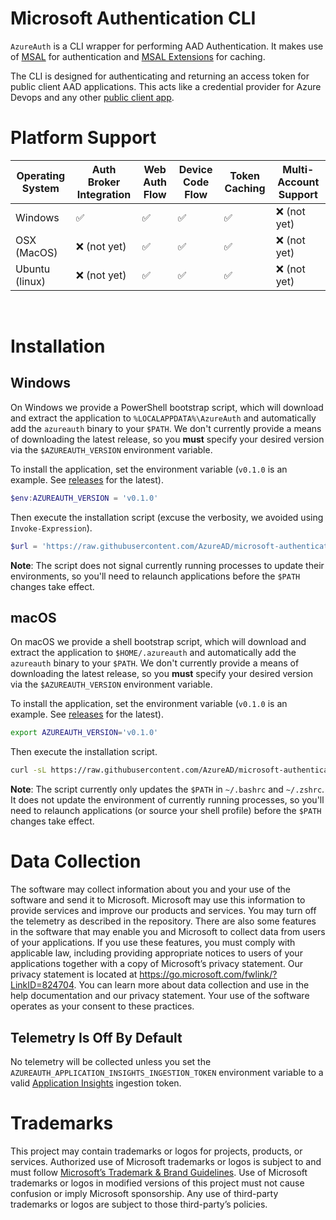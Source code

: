 # Microsoft Authentication CLI

`AzureAuth` is a CLI wrapper for performing AAD Authentication. It makes use of [MSAL](https://github.com/AzureAD/microsoft-authentication-library-for-dotnet) for authentication and [MSAL Extensions](https://github.com/AzureAD/microsoft-authentication-extensions-for-dotnet) for caching.

The CLI is designed for authenticating and returning an access token for public client AAD applications. This acts like a credential provider for Azure Devops and any other [public client app](https://docs.microsoft.com/en-us/azure/active-directory/develop/msal-client-applications).

# Platform Support

| Operating System | Auth Broker Integration | Web Auth Flow | Device Code Flow | Token Caching | Multi-Account Support |
|------------------|-----------------------|-------------------------|---------------|------------------------------|---------------|
| Windows          | ✅ | ✅ | ✅ | ✅ | ❌ (not yet) |
| OSX (MacOS)      | ❌ (not yet) | ✅ | ✅ | ✅ | ❌ (not yet) |
| Ubuntu (linux)   | ❌ (not yet) | ✅ | ✅ | ✅ | ❌ (not yet) |
<br/>

# Installation

## Windows

On Windows we provide a PowerShell bootstrap script, which will download and extract the application to
`%LOCALAPPDATA%\AzureAuth` and automatically add the `azureauth` binary to your `$PATH`. We don't currently provide a
means of downloading the latest release, so you **must** specify your desired version via the `$AZUREAUTH_VERSION`
environment variable.

To install the application, set the environment variable (`v0.1.0` is an example. See
[releases](https://github.com/AzureAD/microsoft-authentication-cli/releases) for the latest).

```powershell
$env:AZUREAUTH_VERSION = 'v0.1.0'
```

Then execute the installation script (excuse the verbosity, we avoided using `Invoke-Expression`).

```powershell
$url = 'https://raw.githubusercontent.com/AzureAD/microsoft-authentication-cli/main/install/install.ps1'; $script = "${env:TEMP}\install.ps1"; irm $url -OutFile $script; if ($?) { &$script }; if ($?) { rm $script }
```

**Note**: The script does not signal currently running processes to update their environments, so you'll need to
relaunch applications before the `$PATH` changes take effect.

## macOS

On macOS we provide a shell bootstrap script, which will download and extract the application to `$HOME/.azureauth`
and automatically add the `azureauth` binary to your `$PATH`. We don't currently provide a means of downloading the
latest release, so you **must** specify your desired version via the `$AZUREAUTH_VERSION` environment variable.

To install the application, set the environment variable (`v0.1.0` is an example. See
[releases](https://github.com/AzureAD/microsoft-authentication-cli/releases) for the latest).
```bash
export AZUREAUTH_VERSION='v0.1.0'
```

Then execute the installation script.

```bash
curl -sL https://raw.githubusercontent.com/AzureAD/microsoft-authentication-cli/main/install/install.sh | sh
```

**Note**: The script currently only updates the `$PATH` in `~/.bashrc` and `~/.zshrc`. It does not update the environment
of currently running processes, so you'll need to relaunch applications (or source your shell profile) before the `$PATH`
changes take effect.

# Data Collection

The software may collect information about you and your use of the software and send it to Microsoft. Microsoft may use
this information to provide services and improve our products and services. You may turn off the telemetry as described
in the repository. There are also some features in the software that may enable you and Microsoft to collect data from
users of your applications. If you use these features, you must comply with applicable law, including providing
appropriate notices to users of your applications together with a copy of Microsoft’s privacy statement. Our privacy
statement is located at https://go.microsoft.com/fwlink/?LinkID=824704. You can learn more about data collection and
use in the help documentation and our privacy statement. Your use of the software operates as your consent to these
practices.

## Telemetry Is Off By Default

No telemetry will be collected unless you set the `AZUREAUTH_APPLICATION_INSIGHTS_INGESTION_TOKEN` environment variable
to a valid [Application Insights](https://docs.microsoft.com/en-us/azure/azure-monitor/app/app-insights-overview)
ingestion token.

# Trademarks

This project may contain trademarks or logos for projects, products, or services. Authorized use of Microsoft
trademarks or logos is subject to and must follow [Microsoft’s Trademark & Brand Guidelines](https://www.microsoft.com/en-us/legal/intellectualproperty/trademarks/usage/general).
Use of Microsoft trademarks or logos in modified versions of this project must not cause confusion or imply Microsoft
sponsorship. Any use of third-party trademarks or logos are subject to those third-party’s policies.